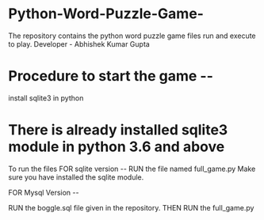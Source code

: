 # Python-Word-Puzzle-Game-
The repository contains the python word puzzle game files run and execute to play. Developer - Abhishek Kumar Gupta

# Procedure to start the game --

install sqlite3 in python
# There is already installed sqlite3 module in python 3.6 and above 
To run the files
FOR sqlite version --
RUN the file named full_game.py
Make sure you have installed the sqlite module.

FOR Mysql Version --

RUN the boggle.sql file given in the repository.
THEN RUN the  full_game.py








